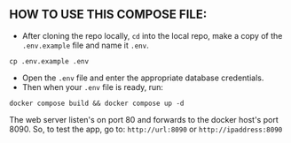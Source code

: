 ## HOW TO USE THIS COMPOSE FILE:
* After cloning the repo locally, `cd` into the local repo, make a copy of the `.env.example` file and name it `.env`.
~~~~
cp .env.example .env
~~~~
* Open the `.env` file and enter the appropriate database credentials.
* Then when your `.env` file is ready, run:
~~~~
docker compose build && docker compose up -d
~~~~

The web server listen's on port 80 and forwards to the docker host's port 8090. So, to test the app, go to:
`http://url:8090` or `http://ipaddress:8090`
